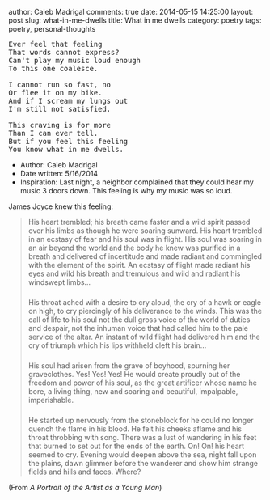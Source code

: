 author: Caleb Madrigal
comments: true
date: 2014-05-15 14:25:00
layout: post
slug: what-in-me-dwells
title: What in me dwells
category: poetry
tags: poetry, personal-thoughts

<pre>
Ever feel that feeling 
That words cannot express?
Can't play my music loud enough
To this one coalesce.

I cannot run so fast, no
Or flee it on my bike.
And if I scream my lungs out
I'm still not satisfied.

This craving is for more
Than I can ever tell.
But if you feel this feeling
You know what in me dwells.
</pre>

* Author: Caleb Madrigal
* Date written: 5/16/2014
* Inspiration: Last night, a neighbor complained that they could hear my music 3 doors down. This feeling is why my music was so loud.

James Joyce knew this feeling:

> His heart trembled; his breath came faster and a wild spirit passed over his limbs as though he were soaring sunward. His heart trembled in an ecstasy of fear and his soul was in flight. His soul was soaring in an air beyond the world and the body he knew was purified in a breath and delivered of incertitude and made radiant and commingled with the element of the spirit. An ecstasy of flight made radiant his eyes and wild his breath and tremulous and wild and radiant his windswept limbs…
> ###
> His throat ached with a desire to cry aloud, the cry of a hawk or eagle on high, to cry piercingly of his deliverance to the winds. This was the call of life to his soul not the dull gross voice of the world of duties and despair, not the inhuman voice that had called him to the pale service of the altar. An instant of wild flight had delivered him and the cry of triumph which his lips withheld cleft his brain…
> ###
> His soul had arisen from the grave of boyhood, spurning her graveclothes. Yes! Yes! Yes! He would create proudly out of the freedom and power of his soul, as the great artificer whose name he bore, a living thing, new and soaring and beautiful, impalpable, imperishable.
> ###
> He started up nervously from the stoneblock for he could no longer quench the flame in his blood. He felt his cheeks aflame and his throat throbbing with song. There was a lust of wandering in his feet that burned to set out for the ends of the earth. On! On! his heart seemed to cry. Evening would deepen above the sea, night fall upon the plains, dawn glimmer before the wanderer and show him strange fields and hills and faces. Where?

(From *A Portrait of the Artist as a Young Man*)

